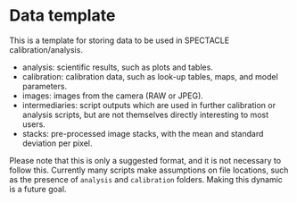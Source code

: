 # Data template

This is a template for storing data to be used in SPECTACLE calibration/analysis.

- analysis: scientific results, such as plots and tables.
- calibration: calibration data, such as look-up tables, maps, and model parameters.
- images: images from the camera (RAW or JPEG).
- intermediaries: script outputs which are used in further calibration or analysis scripts, but are not themselves directly interesting to most users.
- stacks: pre-processed image stacks, with the mean and standard deviation per pixel.

Please note that this is only a suggested format, and it is not necessary to follow this. Currently many scripts make assumptions on file locations, such as the presence of `analysis` and `calibration` folders. Making this dynamic is a future goal.
